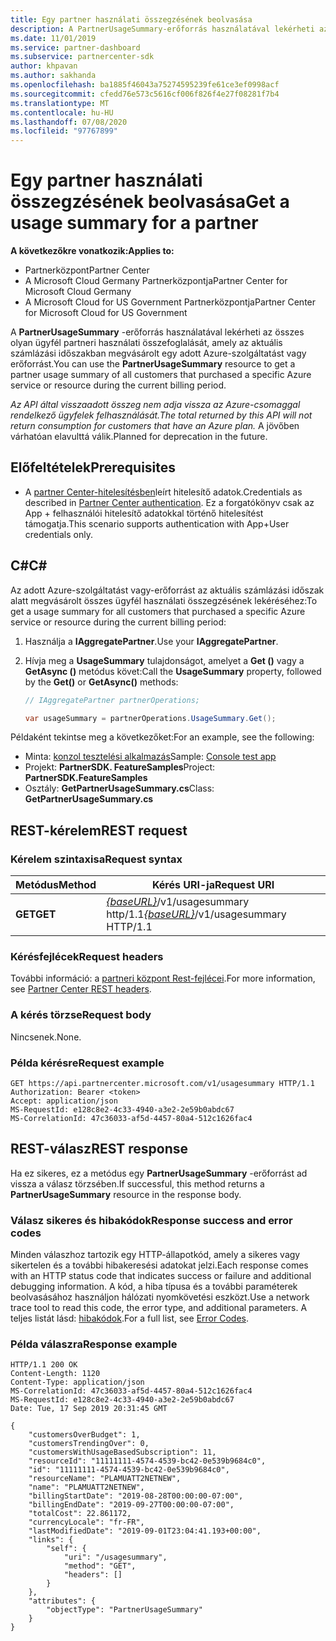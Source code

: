 ```yaml
---
title: Egy partner használati összegzésének beolvasása
description: A PartnerUsageSummary-erőforrás használatával lekérheti az összes olyan ügyfél partneri használati összefoglalását, amely az aktuális számlázási időszakban megvásárolt egy adott Azure-szolgáltatást vagy erőforrást.
ms.date: 11/01/2019
ms.service: partner-dashboard
ms.subservice: partnercenter-sdk
author: khpavan
ms.author: sakhanda
ms.openlocfilehash: ba1885f46043a75274595239fe61ce3ef0998acf
ms.sourcegitcommit: cfedd76e573c5616cf006f826f4e27f08281f7b4
ms.translationtype: MT
ms.contentlocale: hu-HU
ms.lasthandoff: 07/08/2020
ms.locfileid: "97767899"
---
```

# <a name="get-a-usage-summary-for-a-partner"></a><span data-ttu-id="ffb57-103">Egy partner használati összegzésének beolvasása</span><span class="sxs-lookup"><span data-stu-id="ffb57-103">Get a usage summary for a partner</span></span>

<span data-ttu-id="ffb57-104">**A következőkre vonatkozik:**</span><span class="sxs-lookup"><span data-stu-id="ffb57-104">**Applies to:**</span></span>

- <span data-ttu-id="ffb57-105">Partnerközpont</span><span class="sxs-lookup"><span data-stu-id="ffb57-105">Partner Center</span></span>
- <span data-ttu-id="ffb57-106">A Microsoft Cloud Germany Partnerközpontja</span><span class="sxs-lookup"><span data-stu-id="ffb57-106">Partner Center for Microsoft Cloud Germany</span></span>
- <span data-ttu-id="ffb57-107">A Microsoft Cloud for US Government Partnerközpontja</span><span class="sxs-lookup"><span data-stu-id="ffb57-107">Partner Center for Microsoft Cloud for US Government</span></span>

<span data-ttu-id="ffb57-108">A **PartnerUsageSummary** -erőforrás használatával lekérheti az összes olyan ügyfél partneri használati összefoglalását, amely az aktuális számlázási időszakban megvásárolt egy adott Azure-szolgáltatást vagy erőforrást.</span><span class="sxs-lookup"><span data-stu-id="ffb57-108">You can use the **PartnerUsageSummary** resource to get a partner usage summary of all customers that purchased a specific Azure service or resource during the current billing period.</span></span>

<span data-ttu-id="ffb57-109">*Az API által visszaadott összeg nem adja vissza az Azure-csomaggal rendelkező ügyfelek felhasználását.*</span><span class="sxs-lookup"><span data-stu-id="ffb57-109">*The total returned by this API will not return consumption for customers that have an Azure plan.*</span></span> <span data-ttu-id="ffb57-110">A jövőben várhatóan elavulttá válik.</span><span class="sxs-lookup"><span data-stu-id="ffb57-110">Planned for deprecation in the future.</span></span>

## <a name="prerequisites"></a><span data-ttu-id="ffb57-111">Előfeltételek</span><span class="sxs-lookup"><span data-stu-id="ffb57-111">Prerequisites</span></span>

- <span data-ttu-id="ffb57-112">A [partner Center-hitelesítésben](partner-center-authentication.md)leírt hitelesítő adatok.</span><span class="sxs-lookup"><span data-stu-id="ffb57-112">Credentials as described in [Partner Center authentication](partner-center-authentication.md).</span></span> <span data-ttu-id="ffb57-113">Ez a forgatókönyv csak az App + felhasználói hitelesítő adatokkal történő hitelesítést támogatja.</span><span class="sxs-lookup"><span data-stu-id="ffb57-113">This scenario supports authentication with App+User credentials only.</span></span>

## <a name="c"></a><span data-ttu-id="ffb57-114">C\#</span><span class="sxs-lookup"><span data-stu-id="ffb57-114">C\#</span></span>

<span data-ttu-id="ffb57-115">Az adott Azure-szolgáltatást vagy-erőforrást az aktuális számlázási időszak alatt megvásárolt összes ügyfél használati összegzésének lekéréséhez:</span><span class="sxs-lookup"><span data-stu-id="ffb57-115">To get a usage summary for all customers that purchased a specific Azure service or resource during the current billing period:</span></span>

1. <span data-ttu-id="ffb57-116">Használja a **IAggregatePartner**.</span><span class="sxs-lookup"><span data-stu-id="ffb57-116">Use your **IAggregatePartner**.</span></span>

2. <span data-ttu-id="ffb57-117">Hívja meg a **UsageSummary** tulajdonságot, amelyet a **Get ()** vagy a **GetAsync ()** metódus követ:</span><span class="sxs-lookup"><span data-stu-id="ffb57-117">Call the **UsageSummary** property, followed by the **Get()** or **GetAsync()** methods:</span></span>

    ``` csharp
    // IAggregatePartner partnerOperations;

    var usageSummary = partnerOperations.UsageSummary.Get();
    ```

<span data-ttu-id="ffb57-118">Példaként tekintse meg a következőket:</span><span class="sxs-lookup"><span data-stu-id="ffb57-118">For an example, see the following:</span></span>

- <span data-ttu-id="ffb57-119">Minta: [konzol tesztelési alkalmazás](console-test-app.md)</span><span class="sxs-lookup"><span data-stu-id="ffb57-119">Sample: [Console test app](console-test-app.md)</span></span>
- <span data-ttu-id="ffb57-120">Projekt: **PartnerSDK. FeatureSamples**</span><span class="sxs-lookup"><span data-stu-id="ffb57-120">Project: **PartnerSDK.FeatureSamples**</span></span>
- <span data-ttu-id="ffb57-121">Osztály: **GetPartnerUsageSummary.cs**</span><span class="sxs-lookup"><span data-stu-id="ffb57-121">Class: **GetPartnerUsageSummary.cs**</span></span>

## <a name="rest-request"></a><span data-ttu-id="ffb57-122">REST-kérelem</span><span class="sxs-lookup"><span data-stu-id="ffb57-122">REST request</span></span>

### <a name="request-syntax"></a><span data-ttu-id="ffb57-123">Kérelem szintaxisa</span><span class="sxs-lookup"><span data-stu-id="ffb57-123">Request syntax</span></span>

| <span data-ttu-id="ffb57-124">Metódus</span><span class="sxs-lookup"><span data-stu-id="ffb57-124">Method</span></span>  | <span data-ttu-id="ffb57-125">Kérés URI-ja</span><span class="sxs-lookup"><span data-stu-id="ffb57-125">Request URI</span></span>                                                         |
|---------|---------------------------------------------------------------------|
| <span data-ttu-id="ffb57-126">**GET**</span><span class="sxs-lookup"><span data-stu-id="ffb57-126">**GET**</span></span> | <span data-ttu-id="ffb57-127">[*{baseURL}*](partner-center-rest-urls.md)/v1/usagesummary http/1.1</span><span class="sxs-lookup"><span data-stu-id="ffb57-127">[*{baseURL}*](partner-center-rest-urls.md)/v1/usagesummary HTTP/1.1</span></span> |

### <a name="request-headers"></a><span data-ttu-id="ffb57-128">Kérésfejlécek</span><span class="sxs-lookup"><span data-stu-id="ffb57-128">Request headers</span></span>

<span data-ttu-id="ffb57-129">További információ: a [partneri központ Rest-fejlécei](headers.md).</span><span class="sxs-lookup"><span data-stu-id="ffb57-129">For more information, see [Partner Center REST headers](headers.md).</span></span>

### <a name="request-body"></a><span data-ttu-id="ffb57-130">A kérés törzse</span><span class="sxs-lookup"><span data-stu-id="ffb57-130">Request body</span></span>

<span data-ttu-id="ffb57-131">Nincsenek.</span><span class="sxs-lookup"><span data-stu-id="ffb57-131">None.</span></span>

### <a name="request-example"></a><span data-ttu-id="ffb57-132">Példa kérésre</span><span class="sxs-lookup"><span data-stu-id="ffb57-132">Request example</span></span>

```http
GET https://api.partnercenter.microsoft.com/v1/usagesummary HTTP/1.1
Authorization: Bearer <token>
Accept: application/json
MS-RequestId: e128c8e2-4c33-4940-a3e2-2e59b0abdc67
MS-CorrelationId: 47c36033-af5d-4457-80a4-512c1626fac4
```

## <a name="rest-response"></a><span data-ttu-id="ffb57-133">REST-válasz</span><span class="sxs-lookup"><span data-stu-id="ffb57-133">REST response</span></span>

<span data-ttu-id="ffb57-134">Ha ez sikeres, ez a metódus egy **PartnerUsageSummary** -erőforrást ad vissza a válasz törzsében.</span><span class="sxs-lookup"><span data-stu-id="ffb57-134">If successful, this method returns a **PartnerUsageSummary** resource in the response body.</span></span>

### <a name="response-success-and-error-codes"></a><span data-ttu-id="ffb57-135">Válasz sikeres és hibakódok</span><span class="sxs-lookup"><span data-stu-id="ffb57-135">Response success and error codes</span></span>

<span data-ttu-id="ffb57-136">Minden válaszhoz tartozik egy HTTP-állapotkód, amely a sikeres vagy sikertelen és a további hibakeresési adatokat jelzi.</span><span class="sxs-lookup"><span data-stu-id="ffb57-136">Each response comes with an HTTP status code that indicates success or failure and additional debugging information.</span></span> <span data-ttu-id="ffb57-137">A kód, a hiba típusa és a további paraméterek beolvasásához használjon hálózati nyomkövetési eszközt.</span><span class="sxs-lookup"><span data-stu-id="ffb57-137">Use a network trace tool to read this code, the error type, and additional parameters.</span></span> <span data-ttu-id="ffb57-138">A teljes listát lásd: [hibakódok](error-codes.md).</span><span class="sxs-lookup"><span data-stu-id="ffb57-138">For a full list, see [Error Codes](error-codes.md).</span></span>

### <a name="response-example"></a><span data-ttu-id="ffb57-139">Példa válaszra</span><span class="sxs-lookup"><span data-stu-id="ffb57-139">Response example</span></span>

```http
HTTP/1.1 200 OK
Content-Length: 1120
Content-Type: application/json
MS-CorrelationId: 47c36033-af5d-4457-80a4-512c1626fac4
MS-RequestId: e128c8e2-4c33-4940-a3e2-2e59b0abdc67
Date: Tue, 17 Sep 2019 20:31:45 GMT

{
    "customersOverBudget": 1,
    "customersTrendingOver": 0,
    "customersWithUsageBasedSubscription": 11,
    "resourceId": "11111111-4574-4539-bc42-0e539b9684c0",
    "id": "11111111-4574-4539-bc42-0e539b9684c0",
    "resourceName": "PLAMUATT2NETNEW",
    "name": "PLAMUATT2NETNEW",
    "billingStartDate": "2019-08-28T00:00:00-07:00",
    "billingEndDate": "2019-09-27T00:00:00-07:00",
    "totalCost": 22.861172,
    "currencyLocale": "fr-FR",
    "lastModifiedDate": "2019-09-01T23:04:41.193+00:00",
    "links": {
        "self": {
            "uri": "/usagesummary",
            "method": "GET",
            "headers": []
        }
    },
    "attributes": {
        "objectType": "PartnerUsageSummary"
    }
}
```
